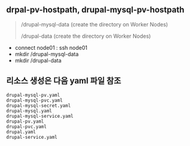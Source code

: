 ## drpal-pv-hostpath, drupal-mysql-pv-hostpath

> /drupal-mysql-data (create the directory on Worker Nodes)
> 
> /drupal-data (create the directory on Worker Nodes)

  * connect node01 : ssh node01
  * mkdir /drupal-mysql-data
  * mkdir /drupal-data

## 리소스 생성은 다음 yaml 파일 참조
    drupal-mysql-pv.yaml
    drupal-mysql-pvc.yaml
    drupal-mysql-secret.yaml
    drupal-mysql.yaml
    drupal-mysql-service.yaml
    drupal-pv.yaml
    drupal-pvc.yaml
    drupal.yaml
    drupal-service.yaml
